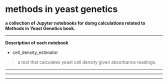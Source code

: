 methods in yeast genetics
========================

**a collection of Jupyter notebooks for doing calculations related to Methods in Yeast Genetics book.**

---
**Description of each notebook**


- cell_density_estimator  

> a tool that calculates yeast cell density given absorbance readings.

 ----------------------------------------------------------------------
 ----------------------------------------------------------------------
 ----------------------------------------------------------------------
